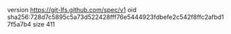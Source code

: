 version https://git-lfs.github.com/spec/v1
oid sha256:728d7c5895c5a73d522428fff76e5444923fdbefe2c542f8ffc2afbd17f5a7b4
size 411
